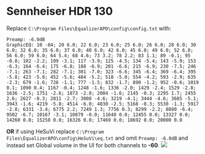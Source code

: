 # Sennheiser HDR 130
Replace `C:\Program Files\EqualizerAPO\config\config.txt` with:
```
Preamp: -6.0dB
GraphicEQ: 10 -84; 20 6.0; 22 6.0; 23 6.0; 25 6.0; 26 6.0; 28 6.0; 30 6.0; 32 6.0; 35 6.0; 37 6.0; 40 6.0; 42 6.0; 45 6.0; 49 6.0; 52 6.0; 56 6.0; 59 6.0; 64 5.4; 68 4.6; 73 3.2; 78 2.2; 83 1.1; 89 -0.1; 95 -0.8; 102 -2.2; 109 -3.1; 117 -3.9; 125 -4.5; 134 -5.4; 143 -5.9; 153 -6.3; 164 -6.4; 175 -6.8; 188 -6.9; 201 -6.6; 215 -6.9; 230 -7.5; 246 -7.1; 263 -7.1; 282 -7.1; 301 -7.0; 323 -6.6; 345 -6.4; 369 -6.4; 395 -5.8; 423 -5.8; 452 -5.6; 484 -5.2; 518 -5.0; 554 -4.2; 593 -2.9; 635 -2.3; 679 -1.6; 726 -1.1; 777 -1.5; 832 -1.7; 890 -1.2; 952 -0.6; 1019 0.1; 1090 0.4; 1167 -0.4; 1248 -1.6; 1336 -2.0; 1429 -2.4; 1529 -2.8; 1636 -2.5; 1751 -2.6; 1873 -2.8; 2004 -1.6; 2145 -0.3; 2295 1.7; 2455 2.6; 2627 -0.3; 2811 -2.7; 3008 -4.6; 3219 -4.1; 3444 -4.6; 3685 -5.1; 3943 -1.6; 4219 -5.8; 4514 -6.0; 4830 -2.5; 5168 -0.3; 5530 -1.3; 5917 -2.8; 6331 -3.4; 6775 2.2; 7249 1.3; 7756 0.3; 8299 -2.2; 8880 -6.4; 9502 -6.7; 10167 -3.1; 10879 -0.0; 11640 0.0; 12455 0.0; 13327 0.0; 14260 0.0; 15258 0.0; 16326 0.0; 17469 0.0; 18692 0.0; 20000 0.0
```
**OR** if using HeSuVi replace `C:\Program Files\EqualizerAPO\config\HeSuVi\eq.txt` and omit `Preamp: -6.0dB` and instead set Global volume in the UI for both channels to **-60**.
![](https://raw.githubusercontent.com/jaakkopasanen/AutoEq/master/results/Headphone.com/headphoncecom/onear/Sennheiser%20HDR%20130/Sennheiser%20HDR%20130.png)